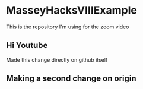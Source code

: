 # MasseyHacksVIIIExample
This is the repository I'm using for the zoom video

## Hi Youtube

Made this change directly on github itself


## Making a second change on origin
